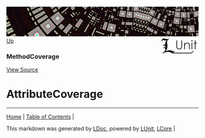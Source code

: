 ![](../Content/LUnit-banner-small.png "")
[<img align="right" src="../Content/LUnit-logo-small.png">](../../README.md)
[Up](MethodCoverage.md)
### MethodCoverage
[View Source](../Coverage/MethodCoverage.cs)
# AttributeCoverage
---

[Home](../../README.md) | [Table of Contents](../../TableOfContents.md) | 


This markdown was generated by [LDoc](https://github.com/CodeSingularity/LDoc), powered by [LUnit](https://github.com/CodeSingularity/LUnit), [LCore](https://github.com/CodeSingularity/LCore) | 

